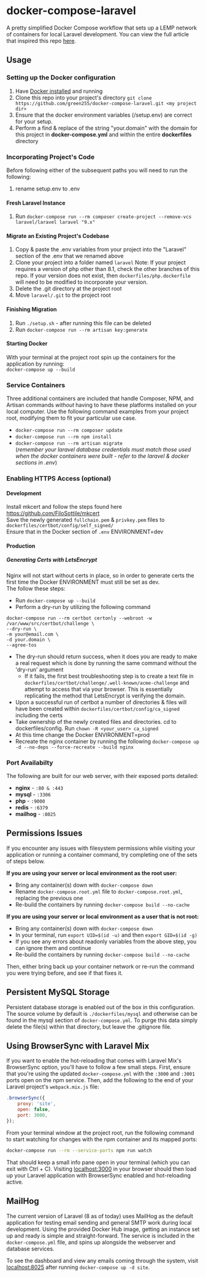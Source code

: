 # docker-compose-laravel
A pretty simplified Docker Compose workflow that sets up a LEMP network of containers for local Laravel development. You can view the full article that inspired this repo [here](https://dev.to/aschmelyun/the-beauty-of-docker-for-local-laravel-development-13c0).

## Usage

### Setting up the Docker configuration
1. Have [Docker installed](https://docs.docker.com/docker-for-mac/install/) and running
2. Clone this repo into your project's directory ```git clone https://github.com/green255/docker-compose-laravel.git <my project dir>```
3. Ensure that the docker environment variables (<project root>/setup.env) are correct for your setup.
4. Perform a find & replace of the string "your.domain" with the domain for this project in **docker-compose.yml** and within the entire **dockerfiles** directory

### Incorporating Project's Code
Before following either of the subsequent paths you will need to run the following:  
1. rename setup.env to .env

#### Fresh Laravel Instance
1. Run ```docker-compose run --rm composer create-project --remove-vcs laravel/laravel laravel "9.x"```  

#### Migrate an Existing Project's Codebase
1. Copy & paste the .env variables from your project into the "Laravel" section of the .env that we renamed above
2. Clone your project into a folder named ```laravel```
   Note: If your project requires a version of php other than 8.1, check the other branches of this repo. If your version does not exist, then ```dockerfiles/php.dockerfile``` will need to be modified to incorporate your version.
3. Delete the .git directory at the project root
4. Move ```laravel/.git``` to the project root 

#### Finishing Migration
1. Run ```./setup.sh``` - after running this file can be deleted
2. Run ```docker-compose run --rm artisan key:generate```

#### Starting Docker
With your terminal at the project root spin up the containers for the application by running:  
`docker-compose up --build`  

### Service Containers
Three additional containers are included that handle Composer, NPM, and Artisan commands *without* having to have these platforms installed on your local computer. Use the following command examples from your project root, modifying them to fit your particular use case.

- `docker-compose run --rm composer update`
- `docker-compose run --rm npm install`
- `docker-compose run --rm artisan migrate`  
  (*remember your laravel database credentials must match those used when the docker containers were built - refer to the laravel & docker sections in .env*)

### Enabling HTTPS Access (optional)
#### Development
Install mkcert and follow the steps found here  
https://github.com/FiloSottile/mkcert  
Save the newly generated ```fullchain.pem``` & ```privkey.pem``` files to ```dockerfiles/certbot/config/self_signed/```  
Ensure that in the Docker section of ```.env``` ENVIRONMENT=dev 
#### Production
##### Generating Certs with LetsEncrypt 
Nginx will not start without certs in place, so in order to generate certs the first time the Docker ENVIRONMENT must still be set as dev.  
The follow these steps:
 * Run ```docker-compose up --build```  
 * Perform a dry-run by utilizing the following command
```
docker-compose run --rm certbot certonly --webroot -w /var/www/src/certbot/challenge \
--dry-run \
-m your@email.com \
-d your.domain \
--agree-tos
```
 * The dry-run should return success, when it does you are ready to make a real request which is done by running the same command without the 'dry-run' argument
   * If it fails, the first best troubleshooting step is to create a text file in ```dockerfiles/certbot/challenge/.well-known/acme-challenge``` and attempt to access that via your browser. This is essentially replicating the method that LetsEncrypt is verifying the domain.
 * Upon a successful run of certbot a number of directories & files will have been created within ```dockerfiles/certbot/config/ca_signed``` including the certs
 * Take ownership of the newly created files and directories. cd to dockerfiles/config. Run ```chown -R <your_user> ca_signed```
 * At this time change the Docker ENVIRONMENT=prod
 * Recreate the nginx container by running the following ```docker-compose up -d --no-deps --force-recreate --build nginx``` 

### Port Availabilty
The following are built for our web server, with their exposed ports detailed:
- **nginx** - `:80 & :443`
- **mysql** - `:3306`
- **php** - `:9000`
- **redis** - `:6379`
- **mailhog** - `:8025`

## Permissions Issues

If you encounter any issues with filesystem permissions while visiting your application or running a container command, try completing one of the sets of steps below.

**If you are using your server or local environment as the root user:**

- Bring any container(s) down with `docker-compose down`
- Rename `docker-compose.root.yml` file to `docker-compose.root.yml`, replacing the previous one
- Re-build the containers by running `docker-compose build --no-cache`

**If you are using your server or local environment as a user that is not root:**

- Bring any container(s) down with `docker-compose down`
- In your terminal, run `export UID=$(id -u)` and then `export GID=$(id -g)`
- If you see any errors about readonly variables from the above step, you can ignore them and continue
- Re-build the containers by running `docker-compose build --no-cache`

Then, either bring back up your container network or re-run the command you were trying before, and see if that fixes it.

## Persistent MySQL Storage

Persistent database storage is enabled out of the box in this configuration. The source volume by default is ```./dockerfiles/mysql``` and otherwise can be found in the mysql section of ```docker-compose.yml```.
To purge this data simply delete the file(s) within that directory, but leave the .gitignore file.

## Using BrowserSync with Laravel Mix

If you want to enable the hot-reloading that comes with Laravel Mix's BrowserSync option, you'll have to follow a few small steps. First, ensure that you're using the updated `docker-compose.yml` with the `:3000` and `:3001` ports open on the npm service. Then, add the following to the end of your Laravel project's `webpack.mix.js` file:

```javascript
.browserSync({
    proxy: 'site',
    open: false,
    port: 3000,
});
```

From your terminal window at the project root, run the following command to start watching for changes with the npm container and its mapped ports:

```bash
docker-compose run --rm --service-ports npm run watch
```

That should keep a small info pane open in your terminal (which you can exit with Ctrl + C). Visiting [localhost:3000](http://localhost:3000) in your browser should then load up your Laravel application with BrowserSync enabled and hot-reloading active.

## MailHog

The current version of Laravel (8 as of today) uses MailHog as the default application for testing email sending and general SMTP work during local development. Using the provided Docker Hub image, getting an instance set up and ready is simple and straight-forward. The service is included in the `docker-compose.yml` file, and spins up alongside the webserver and database services.

To see the dashboard and view any emails coming through the system, visit [localhost:8025](http://localhost:8025) after running `docker-compose up -d site`.

